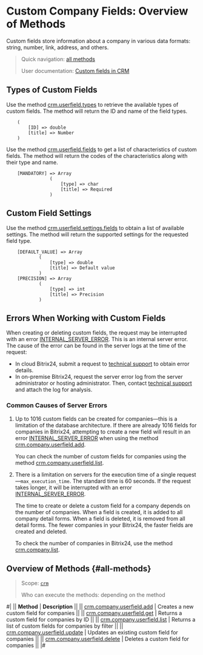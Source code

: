 # Custom Company Fields: Overview of Methods

Custom fields store information about a company in various data formats: string, number, link, address, and others.

> Quick navigation: [all methods](#all-methods) 
> 
> User documentation: [Custom fields in CRM](https://helpdesk.bitrix24.com/open/22067852/)

## Types of Custom Fields

Use the method [crm.userfield.types](../../universal/user-defined-fields/crm-userfield-types.md) to retrieve the available types of custom fields. The method will return the ID and name of the field types.

```` 
    (
        [ID] => double    
        [title] => Number
    )
````

Use the method [crm.userfield.fields](../../universal/user-defined-fields/crm-userfield-fields.md) to get a list of characteristics of custom fields. The method will return the codes of the characteristics along with their type and name.

```` 
    [MANDATORY] => Array
                (
                    [type] => char
                    [title] => Required
                )
````

## Custom Field Settings

Use the method [crm.userfield.settings.fields](../../universal/user-defined-fields/crm-userfield-settings-fields.md) to obtain a list of available settings. The method will return the supported settings for the requested field type.

```` 
    [DEFAULT_VALUE] => Array
            (
                [type] => double
                [title] => Default value
            )
    [PRECISION] => Array
            (
                [type] => int
                [title] => Precision
            )
````

## Errors When Working with Custom Fields

When creating or deleting custom fields, the request may be interrupted with an error [INTERNAL_SERVER_ERROR](../../../../error-codes.md). This is an internal server error. The cause of the error can be found in the server logs at the time of the request:
* In cloud Bitrix24, submit a request to [technical support](../../../../bitrix-support.md) to obtain error details.
* In on-premise Bitrix24, request the server error log from the server administrator or hosting administrator. Then, contact [technical support](../../../../bitrix-support.md) and attach the log for analysis.

### Common Causes of Server Errors

1. Up to 1016 custom fields can be created for companies—this is a limitation of the database architecture. If there are already 1016 fields for companies in Bitrix24, attempting to create a new field will result in an error [INTERNAL_SERVER_ERROR](../../../../error-codes.md) when using the method [crm.company.userfield.add](./crm-company-userfield-add.md).

    You can check the number of custom fields for companies using the method [crm.company.userfield.list](./crm-company-userfield-list.md).

2. There is a limitation on servers for the execution time of a single request—`max_execution_time`. The standard time is 60 seconds. If the request takes longer, it will be interrupted with an error [INTERNAL_SERVER_ERROR](../../../../error-codes.md).

   The time to create or delete a custom field for a company depends on the number of companies. When a field is created, it is added to all company detail forms. When a field is deleted, it is removed from all detail forms. The fewer companies in your Bitrix24, the faster fields are created and deleted.

   To check the number of companies in Bitrix24, use the method [crm.company.list](../crm-company-list.md).

## Overview of Methods {#all-methods}

> Scope: [`crm`](../../../scopes/permissions.md)
>
> Who can execute the methods: depending on the method

#| 
|| **Method** | **Description** ||
|| [crm.company.userfield.add](./crm-company-userfield-add.md) | Creates a new custom field for companies ||
|| [crm.company.userfield.get](./crm-company-userfield-get.md) | Returns a custom field for companies by ID ||
|| [crm.company.userfield.list](./crm-company-userfield-list.md) | Returns a list of custom fields for companies by filter ||
|| [crm.company.userfield.update](./crm-company-userfield-update.md) | Updates an existing custom field for companies ||
|| [crm.company.userfield.delete](./crm-company-userfield-delete.md) | Deletes a custom field for companies ||
|#